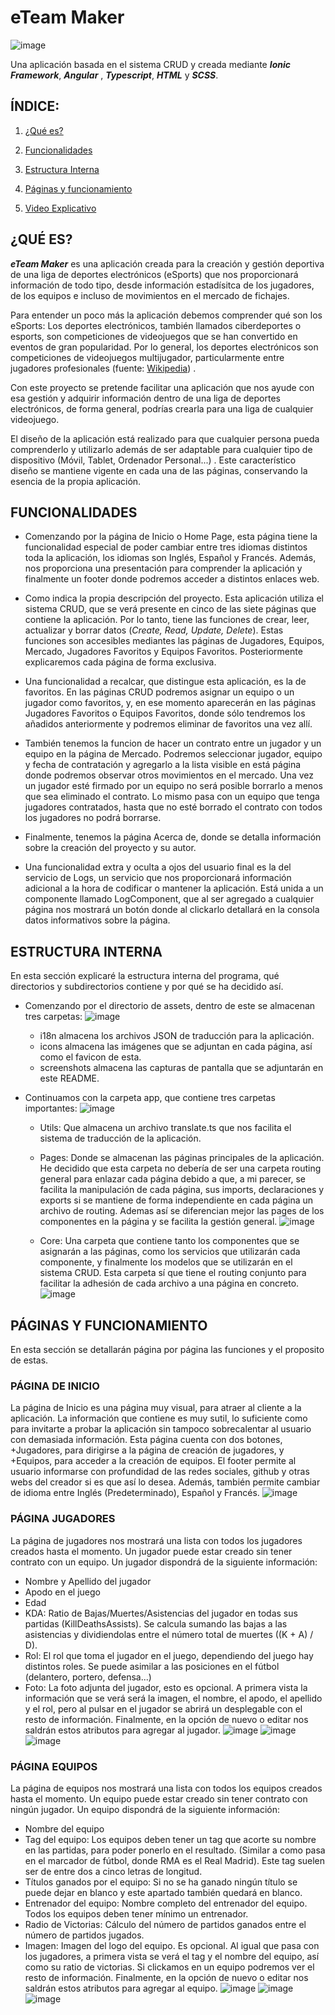 # eTeam Maker
![image](./src/assets/icon/favicon.png)

Una aplicación basada en el sistema CRUD y creada mediante ***Ionic Framework***, ***Angular*** , ***Typescript***, ***HTML*** y ***SCSS***.

## ÍNDICE: 
1. [¿Qué es?](#qué-es)
2. [Funcionalidades](#funcionalidades) 
3. [Estructura Interna](#estructura-interna) 
4. [Páginas y funcionamiento](#páginas-y-funcionamiento)

5. [Video Explicativo](#video-explicativo)

## ¿QUÉ ES?

***eTeam Maker*** es una aplicación creada para la creación y gestión deportiva de una liga de deportes electrónicos (eSports) que nos proporcionará información de todo tipo, desde información estadísitca de los jugadores, de los equipos e incluso de movimientos en el mercado de fichajes.

Para entender un poco más la aplicación debemos comprender qué son los eSports:
Los deportes electrónicos, también llamados ciberdeportes o esports, son competiciones de videojuegos que se han convertido en eventos de gran popularidad. Por lo general, los deportes electrónicos son competiciones de videojuegos multijugador, particularmente entre jugadores profesionales (fuente: [Wikipedia](https://es.wikipedia.org/wiki/Deportes_electr%C3%B3nicos)) .

Con este proyecto se pretende facilitar una aplicación que nos ayude con esa gestión y adquirir información dentro de una liga de deportes electrónicos, de forma general, podrías crearla para una liga de cualquier videojuego.

El diseño de la aplicación está realizado para que cualquier persona pueda comprenderlo y utilizarlo además de ser adaptable para cualquier tipo de dispositivo (Móvil, Tablet, Ordenador Personal...) . Este característico diseño se mantiene vigente en cada una de las páginas, conservando la esencia de la propia aplicación.

## FUNCIONALIDADES

- Comenzando por la página de Inicio o Home Page, esta página tiene la funcionalidad especial de poder cambiar entre tres idiomas distintos toda la aplicación, los idiomas son Inglés, Español y Francés. Además, nos proporciona una presentación para comprender la aplicación y finalmente un footer donde podremos acceder a distintos enlaces web.

- Como indica la propia descripción del proyecto. Esta aplicación utiliza el sistema CRUD, que se verá presente en cinco de las siete páginas que contiene la aplicación. Por lo tanto, tiene las funciones de crear, leer, actualizar y borrar datos (*Create, Read, Update, Delete*). Estas funciones son accesibles mediantes las páginas de Jugadores, Equipos, Mercado, Jugadores Favoritos y Equipos Favoritos. Posteriormente explicaremos cada página de forma exclusiva.

- Una funcionalidad a recalcar, que distingue esta aplicación, es la de favoritos. En las páginas CRUD podremos asignar un equipo o un jugador como favoritos, y, en ese momento aparecerán en las páginas Jugadores Favoritos o Equipos Favoritos, donde sólo tendremos los añadidos anteriormente y podremos eliminar de favoritos una vez allí.

- También tenemos la funcion de hacer un contrato entre un jugador y un equipo en la página de Mercado. Podremos seleccionar jugador, equipo y fecha de contratación y agregarlo a la lista visible en está página donde podremos observar otros movimientos en el mercado. Una vez un jugador esté firmado por un equipo no será posible borrarlo a menos que sea eliminado el contrato. Lo mismo pasa con un equipo que tenga jugadores contratados, hasta que no esté borrado el contrato con todos los jugadores no podrá borrarse.

- Finalmente, tenemos la página Acerca de, donde se detalla información sobre la creación del proyecto y su autor.

- Una funcionalidad extra y oculta a ojos del usuario final es la del servicio de Logs, un servicio que nos proporcionará información adicional a la hora de codificar o mantener la aplicación. Está unida a un componente llamado LogComponent, que al ser agregado a cualquier página nos mostrará un botón donde al clickarlo detallará en la consola datos informativos sobre la página.

## ESTRUCTURA INTERNA
En esta sección explicaré la estructura interna del programa, qué directorios y subdirectorios contiene y por qué se ha decidido así.

- Comenzando por el directorio de assets, dentro de este se almacenan tres carpetas: 
![image](./src/assets/screenshots/assets.png)
  - i18n almacena los archivos JSON de traducción para la aplicación.
  - icons almacena las imágenes que se adjuntan en cada página, así como el favicon de esta.
  - screenshots almacena las capturas de pantalla que se adjuntarán en este README.
  

- Continuamos con la carpeta app, que contiene tres carpetas importantes:
![image](./src/assets/screenshots/app.png)
  - Utils: Que almacena un archivo translate.ts que nos facilita el sistema de traducción de la aplicación.
  
  - Pages: Donde se almacenan las páginas principales de la aplicación. He decidido que esta carpeta no debería de ser una carpeta routing general para enlazar cada página debido a que, a mi parecer, se facilita la manipulación de cada página, sus imports, declaraciones y exports si se mantiene de forma independiente en cada página un archivo de routing. Ademas así se diferencian mejor las pages de los componentes en la página y se facilita la gestión general. ![image](./src/assets/screenshots/app.png)

  - Core: Una carpeta que contiene tanto los componentes que se asignarán a las páginas, como los servicios que utilizarán cada componente, y finalmente los modelos que se utilizarán en el sistema CRUD. Esta carpeta sí que tiene el routing conjunto para facilitar la adhesión de cada archivo a una página en concreto.            
  ![image](./src/assets/screenshots/core.png)

## PÁGINAS Y FUNCIONAMIENTO

En esta sección se detallarán página por página las funciones y el proposito de estas.

### PÁGINA DE INICIO
La página de Inicio es una página muy visual, para atraer al cliente a la aplicación. La información que contiene es muy sutil, lo suficiente como para invitarte a probar la aplicación sin tampoco sobrecalentar al usuario con demasiada información. Esta página cuenta con dos botones, +Jugadores, para dirigirse a la página de creación de jugadores, y +Equipos, para acceder a la creación de equipos. El footer permite al usuario informarse con profundidad de las redes sociales, github y otras webs del creador si es que así lo desea. Además, también permite cambiar de idioma entre Inglés (Predeterminado), Español y Francés.
![image](./src/assets/screenshots/homepage.png)

### PÁGINA JUGADORES
La página de jugadores nos mostrará una lista con todos los jugadores creados hasta el momento. Un jugador puede estar creado sin tener contrato con un equipo. Un jugador dispondrá de la siguiente información: 
- Nombre y Apellido del jugador
- Apodo en el juego
- Edad
- KDA: Ratio de Bajas/Muertes/Asistencias del jugador en todas sus partidas (KillDeathsAssists). Se calcula sumando las bajas a las asistencias y dividiendolas entre el número total de muertes ((K + A) / D).
- Rol: El rol que toma el jugador en el juego, dependiendo del juego hay distintos roles. Se puede asimilar a las posiciones en el fútbol (delantero, portero, defensa...)
- Foto: La foto adjunta del jugador, esto es opcional.
A primera vista la información que se verá será la imagen, el nombre, el apodo, el apellido y el rol, pero al pulsar en el jugador se abrirá un desplegable con el resto de información.
Finalmente, en la opción de nuevo o editar nos saldrán estos atributos para agregar al jugador.
![image](./src/assets/screenshots/playerspage.png)
![image](./src/assets/screenshots/playeraccordion.png)
![image](./src/assets/screenshots/playersedit.png)

### PÁGINA EQUIPOS
La página de equipos nos mostrará una lista con todos los equipos creados hasta el momento. Un equipo puede estar creado sin tener contrato con ningún jugador. Un equipo dispondrá de la siguiente información: 
- Nombre del equipo
- Tag del equipo: Los equipos deben tener un tag que acorte su nombre en las partidas, para poder ponerlo en el resultado. (Similar a como pasa en el marcador de fútbol, donde RMA es el Real Madrid). Este tag suelen ser de entre dos a cinco letras de longitud.
- Títulos ganados por el equipo: Si no se ha ganado ningún título se puede dejar en blanco y este apartado también quedará en blanco.
- Entrenador del equipo: Nombre completo del entrenador del equipo. Todos los equipos deben tener mínimo un entrenador.
- Radio de Victorias: Cálculo del número de partidos ganados entre el número de partidos jugados.
- Imagen: Imagen del logo del equipo. Es opcional.
Al igual que pasa con los jugadores, a primera vista se verá el tag y el nombre del equipo, así como su ratio de victorias. Si clickamos en un equipo podremos ver el resto de información.
Finalmente, en la opción de nuevo o editar nos saldrán estos atributos para agregar al equipo.
![image](./src/assets/screenshots/teamspage.png)
![image](./src/assets/screenshots/teamaccordion.png)
![image](./src/assets/screenshots/teamsedit.png)
